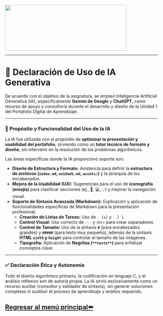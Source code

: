 <img src="https://www.integritas.mx/web/image/35542-a1bda254/robots-con-inteligencia-artificial.png" width="400" height="150">

---

# 🤖 Declaración de Uso de IA Generativa

De acuerdo con el objetivo de la asignatura, se empleó Inteligencia Artificial Generativa (IA), específicamente **Gemini de Google** y **ChatGPT**, como recurso de apoyo y consultoría durante el desarrollo y diseño de la Unidad 1 del Portafolio Digital de Aprendizaje.

---

### 👤 Propósito y Funcionalidad del Uso de la IA

La IA fue utilizada con el propósito de **optimizar la presentación y usabilidad del portafolio**, sirviendo como un **tutor técnico de formato y diseño**, sin intervenir en la resolución de los problemas algorítmicos.

Las áreas específicas donde la IA proporcionó soporte son:

* **Diseño de Estructura y Formato:** Asistencia para definir la **estructura de archivos (`index.md`, `unidad1.md`, `assets/`)** y la jerarquía de los encabezados.
* **Mejora de la Usabilidad (UX):** Sugerencias para el uso de **iconografía (emojis)** para clasificar secciones (ej., 🧠, 💻, 💡) y mejorar la navegación visual.
* **Soporte de Sintaxis Avanzada (Markdown):** Explicación y aplicación de funcionalidades específicas de Markdown para la presentación profesional:
    * **Creación de Listas de Tareas:** Uso de `- [x]` y `- [ ]`.
    * **Control Visual:** Uso correcto de `---` y `<hr>` para crear separadores.
    * **Control de Tamaño:** Uso de la sintaxis **`#`** (para encabezados grandes) y **`#####`** (para texto muy pequeño), además de la sintaxis **HTML `width` y `height`** para controlar el tamaño de las imágenes.
    * **Tipografía:** Aplicación de **Negritas (`**texto**`)** para enfatizar conceptos clave.


---

### ✅ Declaración Ética y Autonomía

Todo el diseño algorítmico primario, la codificación en lenguaje C, y el análisis reflexivo son de autoría propia. La IA sirvió exclusivamente como un recurso auxiliar (consultor y validador de sintaxis), sin generar soluciones completas ni sustituir el proceso de aprendizaje y análisis requerido.

## [Regresar al menú principal⬅️](index.md)
